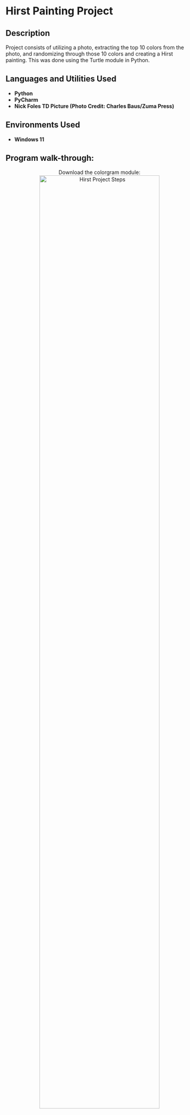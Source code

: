 <h1>Hirst Painting Project</h1>

<h2>Description</h2>
Project consists of utilizing a photo, extracting the top 10 colors from the photo, and randomizing through those 10 colors and creating a Hirst painting. This was done using the Turtle module in Python.
<br />


<h2>Languages and Utilities Used</h2>

- <b>Python</b> 
- <b>PyCharm</b>
- <b>Nick Foles TD Picture (Photo Credit: Charles Baus/Zuma Press)</b>

<h2>Environments Used </h2>

- <b>Windows 11</b>

<h2>Program walk-through:</h2>

<p align="center">
Download the colorgram module: <br/>
<img src="https://i.imgur.com/aR2VB8J.png" height="80%" width="80%" alt="Hirst Project Steps"/>
<br />

<!--
 ```diff
- text in red
+ text in green
! text in orange
# text in gray
@@ text in purple (and bold)@@
```
--!>
